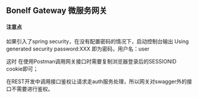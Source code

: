 ## Bonelf Gateway 微服务网关

#### 注意点
如果引入了spring security，在没有配置密码的情况下，启动控制台输出 Using generated security password:XXX 即为密码，用户名：user

这时 在使用Postman调用网关接口时需要复制浏览器登录后的SESSIONID cookie即可；

在REST开发中调用接口鉴权让请求走auth服务处理，所以网关对swagger外的接口不需要进行鉴权。